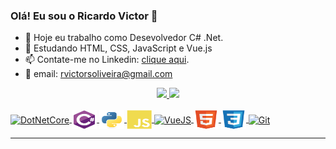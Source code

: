 ### Olá! Eu sou o Ricardo Victor 👋

- 🔭 Hoje eu trabalho como Desevolvedor C# .Net.
- 🌱 Estudando HTML, CSS, JavaScript e Vue.js
- 📫 Contate-me no Linkedin: [clique aqui](linkedin.com/in/ricardo-victor).
- 📧 email: rvictorsoliveira@gmail.com

<div align="center">
  <a href="https://github.com/RicardoVictor">
  <img height="180em" src="https://github-readme-stats.vercel.app/api?username=RicardoVictor&show_icons=true&theme=github_dark&include_all_commits=true&count_private=true"/>
  <img height="180em" src="https://github-readme-stats.vercel.app/api/top-langs/?username=RicardoVictor&layout=compact&langs_count=7&theme=github_dark"/>
</div>

<div style="display: inline_block"><br>
  <img align="center" alt="DotNetCore" height="30" width="40" src="https://cdn.jsdelivr.net/gh/devicons/devicon/icons/dotnetcore/dotnetcore-original.svg">
  <img align="center" alt="Csharp" height="30" width="40" src="https://raw.githubusercontent.com/devicons/devicon/master/icons/csharp/csharp-original.svg">
  <img align="center" alt="Python" height="30" width="40" src="https://raw.githubusercontent.com/devicons/devicon/master/icons/python/python-original.svg">
  <img align="center" alt="Js" height="30" width="40" src="https://raw.githubusercontent.com/devicons/devicon/master/icons/javascript/javascript-plain.svg">
  <img align="center" alt="VueJS" height="30" width="40" src="https://cdn.jsdelivr.net/gh/devicons/devicon/icons/vuejs/vuejs-original.svg">
  <img align="center" alt="HTML" height="30" width="40" src="https://raw.githubusercontent.com/devicons/devicon/master/icons/html5/html5-original.svg">
  <img align="center" alt="CSS" height="30" width="40" src="https://raw.githubusercontent.com/devicons/devicon/master/icons/css3/css3-original.svg">
  <img align="center" alt="Git" height="30" width="40" src="https://cdn.jsdelivr.net/gh/devicons/devicon/icons/git/git-original.svg">
</div>
  
  ---
